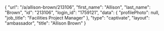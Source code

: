 {
    "url": "\/a\/allison-brown\/213106",
    "first_name": "Allison",
    "last_name": "Brown",
    "id": "213106",
    "login_id": "1759121",
    "data": {
        "profilePhoto": null,
        "job_title": "Facilities Project Manager"
    },
    "type": "captivate",
    "layout": "ambassador",
    "title": "Allison Brown"
}